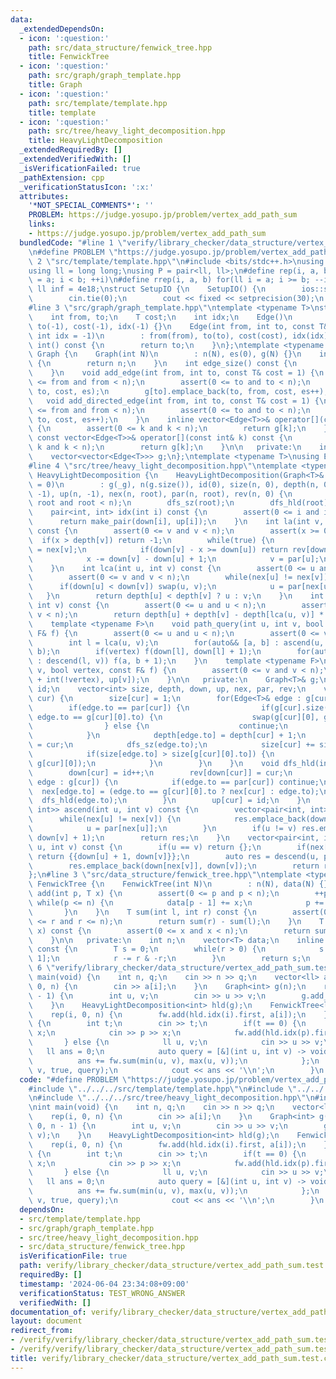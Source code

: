 ```yaml
---
data:
  _extendedDependsOn:
  - icon: ':question:'
    path: src/data_structure/fenwick_tree.hpp
    title: FenwickTree
  - icon: ':question:'
    path: src/graph/graph_template.hpp
    title: Graph
  - icon: ':question:'
    path: src/template/template.hpp
    title: template
  - icon: ':question:'
    path: src/tree/heavy_light_decomposition.hpp
    title: HeavyLightDecomposition
  _extendedRequiredBy: []
  _extendedVerifiedWith: []
  _isVerificationFailed: true
  _pathExtension: cpp
  _verificationStatusIcon: ':x:'
  attributes:
    '*NOT_SPECIAL_COMMENTS*': ''
    PROBLEM: https://judge.yosupo.jp/problem/vertex_add_path_sum
    links:
    - https://judge.yosupo.jp/problem/vertex_add_path_sum
  bundledCode: "#line 1 \"verify/library_checker/data_structure/vertex_add_path_sum.test.cpp\"\
    \n#define PROBLEM \"https://judge.yosupo.jp/problem/vertex_add_path_sum\"\n#line\
    \ 2 \"src/template/template.hpp\"\n#include <bits/stdc++.h>\nusing namespace std;\n\
    using ll = long long;\nusing P = pair<ll, ll>;\n#define rep(i, a, b) for(ll i\
    \ = a; i < b; ++i)\n#define rrep(i, a, b) for(ll i = a; i >= b; --i)\nconstexpr\
    \ ll inf = 4e18;\nstruct SetupIO {\n    SetupIO() {\n        ios::sync_with_stdio(0);\n\
    \        cin.tie(0);\n        cout << fixed << setprecision(30);\n    }\n} setup_io;\n\
    #line 3 \"src/graph/graph_template.hpp\"\ntemplate <typename T>\nstruct Edge {\n\
    \    int from, to;\n    T cost;\n    int idx;\n    Edge()\n        : from(-1),\
    \ to(-1), cost(-1), idx(-1) {}\n    Edge(int from, int to, const T& cost = 1,\
    \ int idx = -1)\n        : from(from), to(to), cost(cost), idx(idx) {}\n    operator\
    \ int() const {\n        return to;\n    }\n};\ntemplate <typename T>\nstruct\
    \ Graph {\n    Graph(int N)\n        : n(N), es(0), g(N) {}\n    int size() const\
    \ {\n        return n;\n    }\n    int edge_size() const {\n        return es;\n\
    \    }\n    void add_edge(int from, int to, const T& cost = 1) {\n        assert(0\
    \ <= from and from < n);\n        assert(0 <= to and to < n);\n        g[from].emplace_back(from,\
    \ to, cost, es);\n        g[to].emplace_back(to, from, cost, es++);\n    }\n \
    \   void add_directed_edge(int from, int to, const T& cost = 1) {\n        assert(0\
    \ <= from and from < n);\n        assert(0 <= to and to < n);\n        g[from].emplace_back(from,\
    \ to, cost, es++);\n    }\n    inline vector<Edge<T>>& operator[](const int& k)\
    \ {\n        assert(0 <= k and k < n);\n        return g[k];\n    }\n    inline\
    \ const vector<Edge<T>>& operator[](const int& k) const {\n        assert(0 <=\
    \ k and k < n);\n        return g[k];\n    }\n\n   private:\n    int n, es;\n\
    \    vector<vector<Edge<T>>> g;\n};\ntemplate <typename T>\nusing Edges = vector<Edge<T>>;\n\
    #line 4 \"src/tree/heavy_light_decomposition.hpp\"\ntemplate <typename T>\nstruct\
    \ HeavyLightDecomposition {\n    HeavyLightDecomposition(Graph<T>& _g, int root\
    \ = 0)\n        : g(_g), n(g.size()), id(0), size(n, 0), depth(n, 0), down(n,\
    \ -1), up(n, -1), nex(n, root), par(n, root), rev(n, 0) {\n        assert(0 <=\
    \ root and root < n);\n        dfs_sz(root);\n        dfs_hld(root);\n    }\n\
    \    pair<int, int> idx(int i) const {\n        assert(0 <= i and i < n);\n  \
    \      return make_pair(down[i], up[i]);\n    }\n    int la(int v, int x = 1)\
    \ const {\n        assert(0 <= v and v < n);\n        assert(x >= 0);\n      \
    \  if(x > depth[v]) return -1;\n        while(true) {\n            const int u\
    \ = nex[v];\n            if(down[v] - x >= down[u]) return rev[down[v] - x];\n\
    \            x -= down[v] - down[u] + 1;\n            v = par[u];\n        }\n\
    \    }\n    int lca(int u, int v) const {\n        assert(0 <= u and u < n);\n\
    \        assert(0 <= v and v < n);\n        while(nex[u] != nex[v]) {\n      \
    \      if(down[u] < down[v]) swap(u, v);\n            u = par[nex[u]];\n     \
    \   }\n        return depth[u] < depth[v] ? u : v;\n    }\n    int dist(int u,\
    \ int v) const {\n        assert(0 <= u and u < n);\n        assert(0 <= v and\
    \ v < n);\n        return depth[u] + depth[v] - depth[lca(u, v)] * 2;\n    }\n\
    \    template <typename F>\n    void path_query(int u, int v, bool vertex, const\
    \ F& f) {\n        assert(0 <= u and u < n);\n        assert(0 <= v and v < n);\n\
    \        int l = lca(u, v);\n        for(auto&& [a, b] : ascend(u, l)) f(a + 1,\
    \ b);\n        if(vertex) f(down[l], down[l] + 1);\n        for(auto&& [a, b]\
    \ : descend(l, v)) f(a, b + 1);\n    }\n    template <typename F>\n    void subtree_query(int\
    \ v, bool vertex, const F& f) {\n        assert(0 <= v and v < n);\n        f(down[v]\
    \ + int(!vertex), up[v]);\n    }\n\n   private:\n    Graph<T>& g;\n    int n,\
    \ id;\n    vector<int> size, depth, down, up, nex, par, rev;\n    void dfs_sz(int\
    \ cur) {\n        size[cur] = 1;\n        for(Edge<T>& edge : g[cur]) {\n    \
    \        if(edge.to == par[cur]) {\n                if(g[cur].size() >= 2 and\
    \ edge.to == g[cur][0].to) {\n                    swap(g[cur][0], g[cur][1]);\n\
    \                } else {\n                    continue;\n                }\n\
    \            }\n            depth[edge.to] = depth[cur] + 1;\n            par[edge.to]\
    \ = cur;\n            dfs_sz(edge.to);\n            size[cur] += size[edge.to];\n\
    \            if(size[edge.to] > size[g[cur][0].to]) {\n                swap(edge,\
    \ g[cur][0]);\n            }\n        }\n    }\n    void dfs_hld(int cur) {\n\
    \        down[cur] = id++;\n        rev[down[cur]] = cur;\n        for(const Edge<T>&\
    \ edge : g[cur]) {\n            if(edge.to == par[cur]) continue;\n          \
    \  nex[edge.to] = (edge.to == g[cur][0].to ? nex[cur] : edge.to);\n          \
    \  dfs_hld(edge.to);\n        }\n        up[cur] = id;\n    }\n    vector<pair<int,\
    \ int>> ascend(int u, int v) const {\n        vector<pair<int, int>> res;\n  \
    \      while(nex[u] != nex[v]) {\n            res.emplace_back(down[u], down[nex[u]]);\n\
    \            u = par[nex[u]];\n        }\n        if(u != v) res.emplace_back(down[u],\
    \ down[v] + 1);\n        return res;\n    }\n    vector<pair<int, int>> descend(int\
    \ u, int v) const {\n        if(u == v) return {};\n        if(nex[u] == nex[v])\
    \ return {{down[u] + 1, down[v]}};\n        auto res = descend(u, par[nex[v]]);\n\
    \        res.emplace_back(down[nex[v]], down[v]);\n        return res;\n    }\n\
    };\n#line 3 \"src/data_structure/fenwick_tree.hpp\"\ntemplate <typename T>\nstruct\
    \ FenwickTree {\n    FenwickTree(int N)\n        : n(N), data(N) {}\n    void\
    \ add(int p, T x) {\n        assert(0 <= p and p < n);\n        ++p;\n       \
    \ while(p <= n) {\n            data[p - 1] += x;\n            p += p & -p;\n \
    \       }\n    }\n    T sum(int l, int r) const {\n        assert(0 <= l and l\
    \ <= r and r <= n);\n        return sum(r) - sum(l);\n    }\n    T operator[](int\
    \ x) const {\n        assert(0 <= x and x < n);\n        return sum(x + 1) - sum(x);\n\
    \    }\n\n   private:\n    int n;\n    vector<T> data;\n    inline T sum(int r)\
    \ const {\n        T s = 0;\n        while(r > 0) {\n            s += data[r -\
    \ 1];\n            r -= r & -r;\n        }\n        return s;\n    }\n};\n#line\
    \ 6 \"verify/library_checker/data_structure/vertex_add_path_sum.test.cpp\"\nint\
    \ main(void) {\n    int n, q;\n    cin >> n >> q;\n    vector<ll> a(n);\n    rep(i,\
    \ 0, n) {\n        cin >> a[i];\n    }\n    Graph<int> g(n);\n    rep(i, 0, n\
    \ - 1) {\n        int u, v;\n        cin >> u >> v;\n        g.add_edge(u, v);\n\
    \    }\n    HeavyLightDecomposition<int> hld(g);\n    FenwickTree<ll> fw(n);\n\
    \    rep(i, 0, n) {\n        fw.add(hld.idx(i).first, a[i]);\n    }\n    while(q--)\
    \ {\n        int t;\n        cin >> t;\n        if(t == 0) {\n            ll p,\
    \ x;\n            cin >> p >> x;\n            fw.add(hld.idx(p).first, x);\n \
    \       } else {\n            ll u, v;\n            cin >> u >> v;\n         \
    \   ll ans = 0;\n            auto query = [&](int u, int v) -> void {\n      \
    \          ans += fw.sum(min(u, v), max(u, v));\n            };\n            hld.path_query(u,\
    \ v, true, query);\n            cout << ans << '\\n';\n        }\n    }\n}\n"
  code: "#define PROBLEM \"https://judge.yosupo.jp/problem/vertex_add_path_sum\"\n\
    #include \"../../../src/template/template.hpp\"\n#include \"../../../src/graph/graph_template.hpp\"\
    \n#include \"../../../src/tree/heavy_light_decomposition.hpp\"\n#include \"../../../src/data_structure/fenwick_tree.hpp\"\
    \nint main(void) {\n    int n, q;\n    cin >> n >> q;\n    vector<ll> a(n);\n\
    \    rep(i, 0, n) {\n        cin >> a[i];\n    }\n    Graph<int> g(n);\n    rep(i,\
    \ 0, n - 1) {\n        int u, v;\n        cin >> u >> v;\n        g.add_edge(u,\
    \ v);\n    }\n    HeavyLightDecomposition<int> hld(g);\n    FenwickTree<ll> fw(n);\n\
    \    rep(i, 0, n) {\n        fw.add(hld.idx(i).first, a[i]);\n    }\n    while(q--)\
    \ {\n        int t;\n        cin >> t;\n        if(t == 0) {\n            ll p,\
    \ x;\n            cin >> p >> x;\n            fw.add(hld.idx(p).first, x);\n \
    \       } else {\n            ll u, v;\n            cin >> u >> v;\n         \
    \   ll ans = 0;\n            auto query = [&](int u, int v) -> void {\n      \
    \          ans += fw.sum(min(u, v), max(u, v));\n            };\n            hld.path_query(u,\
    \ v, true, query);\n            cout << ans << '\\n';\n        }\n    }\n}"
  dependsOn:
  - src/template/template.hpp
  - src/graph/graph_template.hpp
  - src/tree/heavy_light_decomposition.hpp
  - src/data_structure/fenwick_tree.hpp
  isVerificationFile: true
  path: verify/library_checker/data_structure/vertex_add_path_sum.test.cpp
  requiredBy: []
  timestamp: '2024-06-04 23:34:08+09:00'
  verificationStatus: TEST_WRONG_ANSWER
  verifiedWith: []
documentation_of: verify/library_checker/data_structure/vertex_add_path_sum.test.cpp
layout: document
redirect_from:
- /verify/verify/library_checker/data_structure/vertex_add_path_sum.test.cpp
- /verify/verify/library_checker/data_structure/vertex_add_path_sum.test.cpp.html
title: verify/library_checker/data_structure/vertex_add_path_sum.test.cpp
---
```


